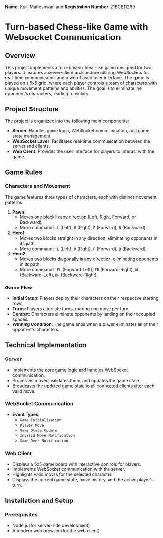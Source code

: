 #
**Name**: Kunj Maheshwari and 
**Registration Number**: 21BCE11269

# Turn-based Chess-like Game with Websocket Communication

## Overview
This project implements a turn-based chess-like game designed for two players. It features a server-client architecture utilizing WebSockets for real-time communication and a web-based user interface. The game is played on a 5x5 grid, where each player controls a team of characters with unique movement patterns and abilities. The goal is to eliminate the opponent's characters, leading to victory.

## Project Structure
The project is organized into the following main components:

- **Server**: Handles game logic, WebSocket communication, and game state management.
- **WebSocket Layer**: Facilitates real-time communication between the server and clients.
- **Web Client**: Provides the user interface for players to interact with the game.

## Game Rules
### Characters and Movement
The game features three types of characters, each with distinct movement patterns:
1. **Pawn**:
   - Moves one block in any direction (Left, Right, Forward, or Backward).
   - Move commands: `L` (Left), `R` (Right), `F` (Forward), `B` (Backward).
2. **Hero1**:
   - Moves two blocks straight in any direction, eliminating opponents in its path.
   - Move commands: `L` (Left), `R` (Right), `F` (Forward), `B` (Backward).
3. **Hero2**:
   - Moves two blocks diagonally in any direction, eliminating opponents in its path.
   - Move commands: `FL` (Forward-Left), `FR` (Forward-Right), `BL` (Backward-Left), `BR` (Backward-Right).

### Game Flow
- **Initial Setup**: Players deploy their characters on their respective starting rows.
- **Turns**: Players alternate turns, making one move per turn.
- **Combat**: Characters eliminate opponents by landing on their occupied spaces.
- **Winning Condition**: The game ends when a player eliminates all of their opponent's characters.

## Technical Implementation
### Server
- Implements the core game logic and handles WebSocket communication.
- Processes moves, validates them, and updates the game state.
- Broadcasts the updated game state to all connected clients after each valid move.

### WebSocket Communication
- **Event Types**:
  - `Game Initialization`
  - `Player Move`
  - `Game State Update`
  - `Invalid Move Notification`
  - `Game Over Notification`

### Web Client
- Displays a 5x5 game board with interactive controls for players.
- Implements WebSocket communication with the server.
- Highlights valid moves for the selected character.
- Displays the current game state, move history, and the active player's turn.

## Installation and Setup
### Prerequisites
- Node.js (for server-side development)
- A modern web browser (for the web client)
